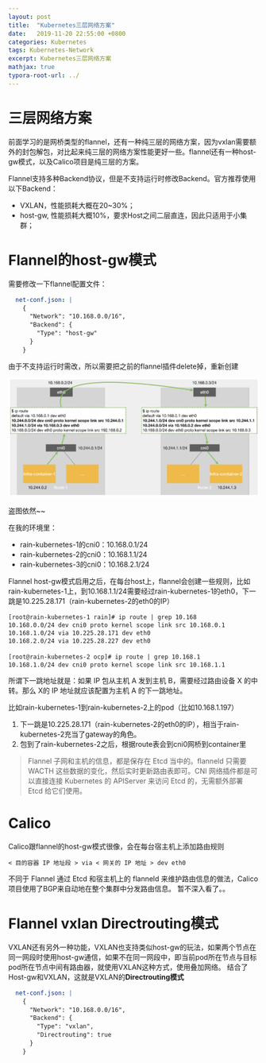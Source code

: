 ```yaml
---
layout: post
title:  "Kubernetes三层网络方案"
date:   2019-11-20 22:55:00 +0800
categories: Kubernetes
tags: Kubernetes-Network
excerpt: Kubernetes三层网络方案
mathjax: true
typora-root-url: ../
---
```


# 三层网络方案

前面学习的是网桥类型的flannel，还有一种纯三层的网络方案，因为vxlan需要额外的封包解包，对比起来纯三层的网络方案性能更好一些。flannel还有一种host-gw模式，以及Calico项目是纯三层的方案。

Flannel支持多种Backend协议，但是不支持运行时修改Backend。官方推荐使用以下Backend：

- VXLAN，性能损耗大概在20~30%；
- host-gw, 性能损耗大概10%，要求Host之间二层直连，因此只适用于小集群；

# Flannel的host-gw模式

需要修改一下flannel配置文件：

```yaml
  net-conf.json: |
    {
      "Network": "10.168.0.0/16",
      "Backend": {
        "Type": "host-gw"
      }
    }
```

由于不支持运行时需改，所以需要把之前的flannel插件delete掉，重新创建

![image-20191120160318050](/../assets/images/image-20191120160318050.png)

盗图依然~~

在我的环境里：

* rain-kubernetes-1的cni0：10.168.0.1/24
* rain-kubernetes-2的cni0：10.168.1.1/24
* rain-kubernetes-3的cni0：10.168.2.1/24

 Flannel host-gw模式启用之后，在每台host上，flannel会创建一些规则，比如rain-kubernetes-1上，到10.168.1.1/24需要经过rain-kubernetes-1的eth0，下一跳是10.225.28.171（rain-kubernetes-2的eth0的IP）

```shell
[root@rain-kubernetes-1 rain]# ip route | grep 10.168
10.168.0.0/24 dev cni0 proto kernel scope link src 10.168.0.1
10.168.1.0/24 via 10.225.28.171 dev eth0
10.168.2.0/24 via 10.225.28.227 dev eth0

[root@rain-kubernetes-2 ocp]# ip route | grep 10.168.1
10.168.1.0/24 dev cni0 proto kernel scope link src 10.168.1.1
```

所谓下一跳地址就是：如果 IP 包从主机 A 发到主机 B，需要经过路由设备 X 的中转。那么 X的 IP 地址就应该配置为主机 A 的下一跳地址。

比如rain-kubernetes-1到rain-kubernetes-2上的pod（比如10.168.1.197）

1. 下一跳是10.225.28.171（rain-kubernetes-2的eth0的IP），相当于rain-kubernetes-2充当了gateway的角色。
2. 包到了rain-kubernetes-2之后，根据route表会到cni0网桥到container里

> Flannel 子网和主机的信息，都是保存在 Etcd 当中的。flanneld 只需要 WACTH 这些数据的变化，然后实时更新路由表即可。CNI 网络插件都是可以直接连接 Kubernetes 的 APIServer 来访问 Etcd 的，无需额外部署 Etcd 给它们使用。

# Calico

Calico跟flannel的host-gw模式很像，会在每台宿主机上添加路由规则

```
< 目的容器 IP 地址段 > via < 网关的 IP 地址 > dev eth0
```

不同于 Flannel 通过 Etcd 和宿主机上的 flanneld 来维护路由信息的做法，Calico 项目使用了BGP来自动地在整个集群中分发路由信息。
暂不深入看了。。

# Flannel vxlan Directrouting模式

VXLAN还有另外一种功能，VXLAN也支持类似host-gw的玩法，如果两个节点在同一网段时使用host-gw通信，如果不在同一网段中，即当前pod所在节点与目标pod所在节点中间有路由器，就使用VXLAN这种方式，使用叠加网络。
结合了Host-gw和VXLAN，这就是VXLAN的**Directrouting模式**

```yaml
  net-conf.json: |
    {
      "Network": "10.168.0.0/16",
      "Backend": {
        "Type": "vxlan",
        "Directrouting": true
      }
    }
```

